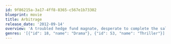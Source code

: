 ```yaml
---
id: 9f86215a-3a17-4ff8-8365-c567e1b73302
blueprint: movie
title: Arbitrage
release_date: '2012-09-14'
overview: 'A troubled hedge fund magnate, desperate to complete the sale of his trading empire, makes an error that forces him to turn to an unlikely person for help.'
genres: '[{"id": 18, "name": "Drama"}, {"id": 53, "name": "Thriller"}]'
---
```

